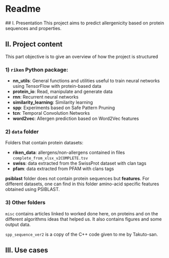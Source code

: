 # Readme

## I. Presentation
This project aims to predict allergenicity based on protein sequences and properties.
## II. Project content

This part objective is to give an overview of how the project is structured
### 1) `riken` Python package:

- **nn_utils**: General functions and utilities useful to train neural networks using TensorFlow with protein-based data
- **protein_io**: Read, manipulate and generate data
- **rnn**: Recurrent neural networks
- **similarity_learning**: Similarity learning
- **spp**: Experiments based on Safe Pattern Pruning
- **tcn**: Temporal Convolution Networks
- **word2vec**: Allergen prediction based on Word2Vec features

### 2) `data` folder
Folders that contain protein datasets:
- **riken_data**: allergens/non-allergens contained in files `complete_from_xlsx_v2COMPLETE.tsv`
- **swiss**: data extracted from the SwissProt dataset with clan tags
- **pfam**: data extracted from PFAM with clans tags

**psiblast** folder does not contain protein sequences but **features**. For different datasets, one can find in this folder amino-acid specific features obtained using PSIBLAST.

### 3) Other folders
`misc` contains articles linked to worked done here, on proteins and on the different algorithms ideas that helped us. It also contains figures and some output data.

`spp_sequence_ver2` is a copy of the C++ code given to me by Takuto-san.

## III. Use cases
